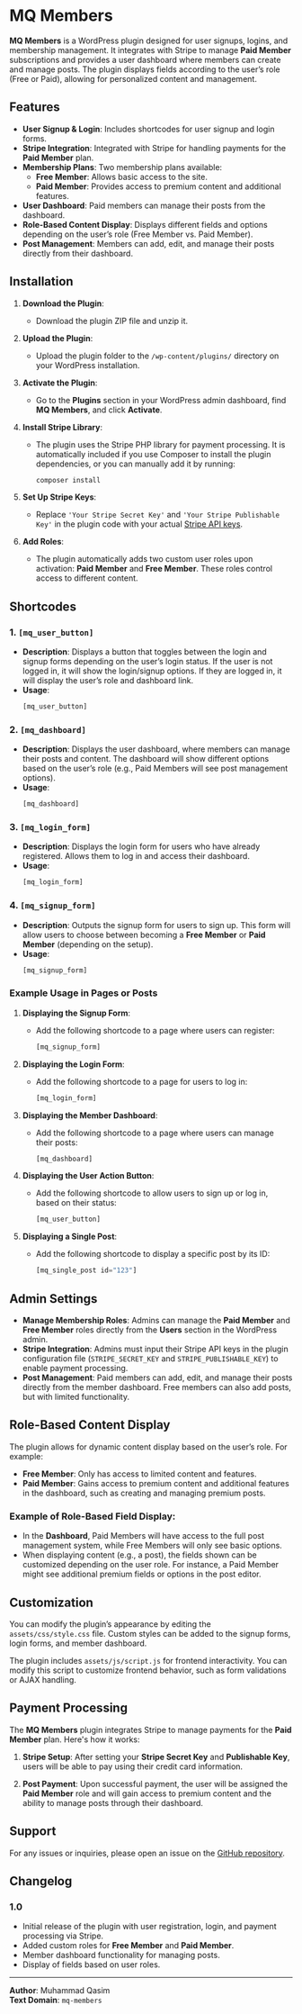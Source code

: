 # MQ Members

**MQ Members** is a WordPress plugin designed for user signups, logins, and membership management. It integrates with Stripe to manage **Paid Member** subscriptions and provides a user dashboard where members can create and manage posts. The plugin displays fields according to the user’s role (Free or Paid), allowing for personalized content and management.

## Features

- **User Signup & Login**: Includes shortcodes for user signup and login forms.
- **Stripe Integration**: Integrated with Stripe for handling payments for the **Paid Member** plan.
- **Membership Plans**: Two membership plans available:
  - **Free Member**: Allows basic access to the site.
  - **Paid Member**: Provides access to premium content and additional features.
- **User Dashboard**: Paid members can manage their posts from the dashboard.
- **Role-Based Content Display**: Displays different fields and options depending on the user’s role (Free Member vs. Paid Member).
- **Post Management**: Members can add, edit, and manage their posts directly from their dashboard.

## Installation

1. **Download the Plugin**:
   - Download the plugin ZIP file and unzip it.

2. **Upload the Plugin**:
   - Upload the plugin folder to the `/wp-content/plugins/` directory on your WordPress installation.

3. **Activate the Plugin**:
   - Go to the **Plugins** section in your WordPress admin dashboard, find **MQ Members**, and click **Activate**.

4. **Install Stripe Library**:
   - The plugin uses the Stripe PHP library for payment processing. It is automatically included if you use Composer to install the plugin dependencies, or you can manually add it by running:
     ```bash
     composer install
     ```

5. **Set Up Stripe Keys**:
   - Replace `'Your Stripe Secret Key'` and `'Your Stripe Publishable Key'` in the plugin code with your actual [Stripe API keys](https://dashboard.stripe.com/test/apikeys).

6. **Add Roles**:
   - The plugin automatically adds two custom user roles upon activation: **Paid Member** and **Free Member**. These roles control access to different content.

## Shortcodes

### 1. **`[mq_user_button]`**
   - **Description**: Displays a button that toggles between the login and signup forms depending on the user’s login status. If the user is not logged in, it will show the login/signup options. If they are logged in, it will display the user’s role and dashboard link.
   - **Usage**:
     ```php
     [mq_user_button]
     ```

### 2. **`[mq_dashboard]`**
   - **Description**: Displays the user dashboard, where members can manage their posts and content. The dashboard will show different options based on the user’s role (e.g., Paid Members will see post management options).
   - **Usage**:
     ```php
     [mq_dashboard]
     ```

### 3. **`[mq_login_form]`**
   - **Description**: Displays the login form for users who have already registered. Allows them to log in and access their dashboard.
   - **Usage**:
     ```php
     [mq_login_form]
     ```

### 4. **`[mq_signup_form]`**
   - **Description**: Outputs the signup form for users to sign up. This form will allow users to choose between becoming a **Free Member** or **Paid Member** (depending on the setup).
   - **Usage**:
     ```php
     [mq_signup_form]
     ```

### Example Usage in Pages or Posts

1. **Displaying the Signup Form**:
   - Add the following shortcode to a page where users can register:
     ```php
     [mq_signup_form]
     ```

2. **Displaying the Login Form**:
   - Add the following shortcode to a page for users to log in:
     ```php
     [mq_login_form]
     ```

3. **Displaying the Member Dashboard**:
   - Add the following shortcode to a page where users can manage their posts:
     ```php
     [mq_dashboard]
     ```

4. **Displaying the User Action Button**:
   - Add the following shortcode to allow users to sign up or log in, based on their status:
     ```php
     [mq_user_button]
     ```

5. **Displaying a Single Post**:
   - Add the following shortcode to display a specific post by its ID:
     ```php
     [mq_single_post id="123"]
     ```

## Admin Settings

- **Manage Membership Roles**: Admins can manage the **Paid Member** and **Free Member** roles directly from the **Users** section in the WordPress admin.
- **Stripe Integration**: Admins must input their Stripe API keys in the plugin configuration file (`STRIPE_SECRET_KEY` and `STRIPE_PUBLISHABLE_KEY`) to enable payment processing.
- **Post Management**: Paid members can add, edit, and manage their posts directly from the member dashboard. Free members can also add posts, but with limited functionality.

## Role-Based Content Display

The plugin allows for dynamic content display based on the user’s role. For example:

- **Free Member**: Only has access to limited content and features.
- **Paid Member**: Gains access to premium content and additional features in the dashboard, such as creating and managing premium posts.
  
### Example of Role-Based Field Display:

- In the **Dashboard**, Paid Members will have access to the full post management system, while Free Members will only see basic options.
- When displaying content (e.g., a post), the fields shown can be customized depending on the user role. For instance, a Paid Member might see additional premium fields or options in the post editor.

## Customization

You can modify the plugin’s appearance by editing the `assets/css/style.css` file. Custom styles can be added to the signup forms, login forms, and member dashboard.

The plugin includes `assets/js/script.js` for frontend interactivity. You can modify this script to customize frontend behavior, such as form validations or AJAX handling.

## Payment Processing

The **MQ Members** plugin integrates Stripe to manage payments for the **Paid Member** plan. Here's how it works:

1. **Stripe Setup**: After setting your **Stripe Secret Key** and **Publishable Key**, users will be able to pay using their credit card information.

3. **Post Payment**: Upon successful payment, the user will be assigned the **Paid Member** role and will gain access to premium content and the ability to manage posts through their dashboard.

## Support

For any issues or inquiries, please open an issue on the [GitHub repository](https://github.com/Muhammad-Qasim-Malik/wp-plugins).

## Changelog

### 1.0
- Initial release of the plugin with user registration, login, and payment processing via Stripe.
- Added custom roles for **Free Member** and **Paid Member**.
- Member dashboard functionality for managing posts.
- Display of fields based on user roles.

---

**Author**: Muhammad Qasim  
**Text Domain**: `mq-members`
